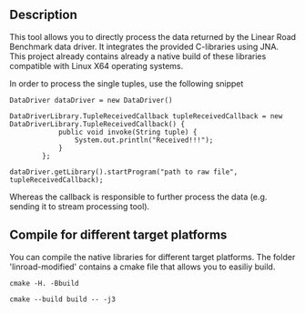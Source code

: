 ## Description

This tool allows you to directly process the data returned by the Linear Road Benchmark data driver.
It integrates the provided C-libraries using JNA. This project already contains already a native build of these libraries compatible with Linux X64 operating systems.


In order to process the single tuples, use the following snippet

    DataDriver dataDriver = new DataDriver()

    DataDriverLibrary.TupleReceivedCallback tupleReceivedCallback = new DataDriverLibrary.TupleReceivedCallback() {
                public void invoke(String tuple) {
                    System.out.println("Received!!!");
                }
            };

    dataDriver.getLibrary().startProgram("path to raw file", tupleReceivedCallback);


Whereas the callback is responsible to further process the data (e.g. sending it to stream processing tool).
## Compile for different target platforms

You can compile the native libraries for different target platforms. The folder 'linroad-modified' contains a cmake file that allows you to easiliy build.


    cmake -H. -Bbuild

    cmake --build build -- -j3
